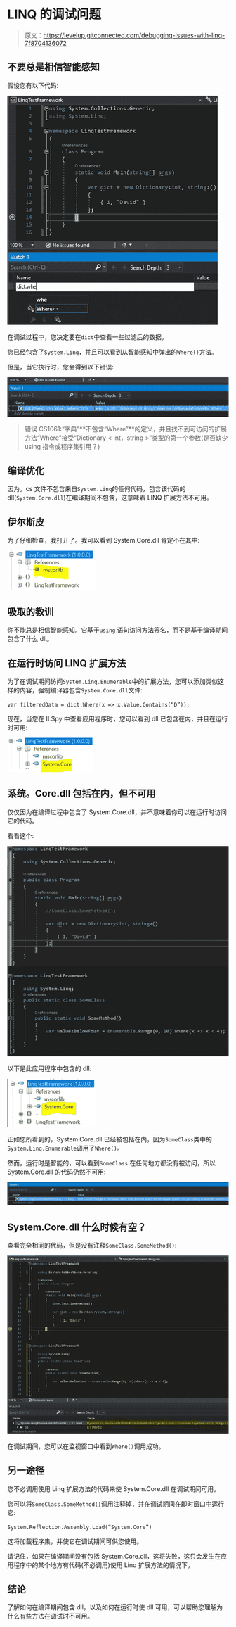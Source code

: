 # LINQ 的调试问题

> 原文：<https://levelup.gitconnected.com/debugging-issues-with-linq-7f8704136072>

## 不要总是相信智能感知

假设您有以下代码:

![](img/cb58d79ddc02e191c7f726d613830903.png)

在调试过程中，您决定要在`dict`中查看一些过滤后的数据。

您已经包含了`System.Linq`，并且可以看到从智能感知中弹出的`Where()`方法。

但是，当它执行时，您会得到以下错误:

![](img/32eae98b4a0a9cd1450fee117c914cc5.png)

> 错误 CS1061:“字典<int string="">”**不包含“Where”**的定义，并且找不到可访问的扩展方法“Where”接受“Dictionary < int，string >”类型的第一个参数(是否缺少 using 指令或程序集引用？)</int>

## 编译优化

因为。cs 文件不包含来自`System.Linq`的任何代码，包含该代码的 dll(`System.Core.dll`)在编译期间不包含，这意味着 LINQ 扩展方法不可用。

## 伊尔斯皮

为了仔细检查，我打开了。我可以看到 System.Core.dll 肯定不在其中:

![](img/76feb4462170c87ca8e863d6b23019b3.png)

## 吸取的教训

你不能总是相信智能感知。它基于`using` 语句访问方法签名，而不是基于编译期间包含了什么 dll。

## 在运行时访问 LINQ 扩展方法

为了在调试期间访问`System.Linq.Enumerable`中的扩展方法，您可以添加类似这样的内容，强制编译器包含`System.Core.dll`文件:

`var filteredData = dict.Where(x => x.Value.Contains(“D”));`

现在，当您在 ILSpy 中查看应用程序时，您可以看到 dll 已包含在内，并且在运行时可用:

![](img/5e8d3bf218920355814d3ea6279d11f4.png)

## 系统。Core.dll 包括在内，但不可用

仅仅因为在编译过程中包含了 System.Core.dll，并不意味着你可以在运行时访问它的代码。

看看这个:

![](img/8dfed9d058db71cd5b6806cb04643ed6.png)

以下是此应用程序中包含的 dll:

![](img/e7d81c0cf01721f1cf127119ed06b5b9.png)

正如您所看到的，System.Core.dll 已经被包括在内，因为`SomeClass`类中的`System.Linq.Enumerable`调用了`Where()`。

然而，运行时是智能的，可以看到`SomeClass` 在任何地方都没有被访问，所以 System.Core.dll 的代码仍然不可用:

![](img/0a635b4db3384f0540de8c146795dda8.png)

## System.Core.dll 什么时候有空？

查看完全相同的代码，但是没有注释`SomeClass.SomeMethod()`:

![](img/7517952dde9cbeadd66b5b13c8712305.png)

在调试期间，您可以在监视窗口中看到`Where()`调用成功。

## 另一途径

您不必调用使用 Linq 扩展方法的代码来使 System.Core.dll 在调试期间可用。

您可以将`SomeClass.SomeMethod()`调用注释掉，并在调试期间在即时窗口中运行它:

`System.Reflection.Assembly.Load(“System.Core”)`

这将加载程序集，并使它在调试期间可供您使用。

请记住，如果在编译期间没有包括 System.Core.dll，这将失败，这只会发生在应用程序中的某个地方有代码(不必调用)使用 Linq 扩展方法的情况下。

## 结论

了解如何在编译期间包含 dll，以及如何在运行时使 dll 可用，可以帮助您理解为什么有些方法在调试时不可用。